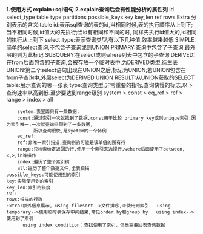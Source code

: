 **1.使用方式 explain+sql语句** 
**2.explain查询后会有性能分析的属性列** 
    id  select_type  table  type  partitions  possible_keys  key   key_len   ref  rows  Extra
    分别表示的含义:table
    id:表示sql查询的表的id,当相同时候,表的执行顺序从上到下;当不相同时候,id值大的先执行;当id有相同和不同的时,
       同样先执行id值大的,id相同的执行从上到下
    select_type:表示查询类型,有以下几种值,效率越来越低
            SIMPLE:简单的select查询,不包含子查询或则UNION
            PRIMARY:查询中包含了子查询,最外层的则为此标记
            SUBQUERY:在select或则where列表中包含的子查询
            DERIVED:在from后面包含的子查询,会被存放一个临时表中,为DERIVED类型,衍生表
            UNION:第二个select语句出现在UNION之后,标记为UNION;若UNION包含在from子查询中,外层select为DERIVED
            UNION RESULT:从UNION获取的SELECT
    table:展示查询的哪一张表
    type:查询类型,非常重要的指标,查询快慢的标志,以下查询速率从高到低.至少要达到range级别
        system > const > eq_ref > ref > range > index > all
        
        syetem:表里面只有一条数据.
        const:通过索引一次就找到了数据,const用于比较 primary key或则unique索引,因为索引唯一,一次就查询匹配到了一条数据,
              所以查询很快,是syetem的一个特例
        eq_ref:
        ref:非唯一索引扫描,查询到的可能是该单值的所有行
        range:只检索给定返回的行,使用一个索引来选择行.wehere后面使用了between,<,>,in等操作
        index:遍历了整个索引树
        all:遍历了整个数据文件,全表扫描
    possible_keys:可能使用到的索引
    key:实际使用到的索引
    key_len:索引的长度
    ref:
    rows:扫描的行数
    Extra:额外信息展示, using filesort-->文件排序,未使用到索引   using temporary-->使用临时表保存中间结果,常见order by和group by   using index-->使用到了索引
          using index condition：查找使用了索引，但是需要回表查询数据     
    
    
    
    
    
            
       
    

    
       
       
       